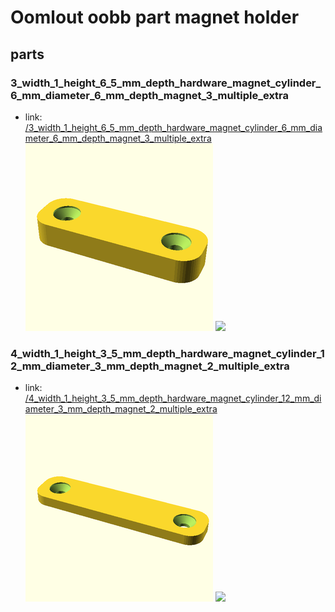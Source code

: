 # Oomlout oobb part magnet holder


## parts

### 3_width_1_height_6_5_mm_depth_hardware_magnet_cylinder_6_mm_diameter_6_mm_depth_magnet_3_multiple_extra
* link: [/3_width_1_height_6_5_mm_depth_hardware_magnet_cylinder_6_mm_diameter_6_mm_depth_magnet_3_multiple_extra](3_width_1_height_6_5_mm_depth_hardware_magnet_cylinder_6_mm_diameter_6_mm_depth_magnet_3_multiple_extra)  
![](3_width_1_height_6_5_mm_depth_hardware_magnet_cylinder_6_mm_diameter_6_mm_depth_magnet_3_multiple_extra/3dpr_300.png)  ![](3_width_1_height_6_5_mm_depth_hardware_magnet_cylinder_6_mm_diameter_6_mm_depth_magnet_3_multiple_extra/image_300.jpg)
 

### 4_width_1_height_3_5_mm_depth_hardware_magnet_cylinder_12_mm_diameter_3_mm_depth_magnet_2_multiple_extra
* link: [/4_width_1_height_3_5_mm_depth_hardware_magnet_cylinder_12_mm_diameter_3_mm_depth_magnet_2_multiple_extra](4_width_1_height_3_5_mm_depth_hardware_magnet_cylinder_12_mm_diameter_3_mm_depth_magnet_2_multiple_extra)  
![](4_width_1_height_3_5_mm_depth_hardware_magnet_cylinder_12_mm_diameter_3_mm_depth_magnet_2_multiple_extra/3dpr_300.png)  ![](4_width_1_height_3_5_mm_depth_hardware_magnet_cylinder_12_mm_diameter_3_mm_depth_magnet_2_multiple_extra/image_300.jpg)
 
